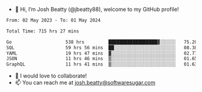 - 👋 Hi, I’m Josh Beatty (@jbeatty88), welcome to my GitHub profile!

<!--START_SECTION:waka-->

```txt
From: 02 May 2023 - To: 01 May 2024

Total Time: 715 hrs 27 mins

Go                    538 hrs         ██████████████████▓░░░░░░   75.20 %
SQL                   59 hrs 56 mins  ██░░░░░░░░░░░░░░░░░░░░░░░   08.38 %
YAML                  19 hrs 47 mins  ▓░░░░░░░░░░░░░░░░░░░░░░░░   02.77 %
JSON                  11 hrs 46 mins  ▒░░░░░░░░░░░░░░░░░░░░░░░░   01.65 %
GraphQL               11 hrs 41 mins  ▒░░░░░░░░░░░░░░░░░░░░░░░░   01.63 %
```

<!--END_SECTION:waka-->

- 💞️ I would love to collaborate!
- 📫 You can reach me at josh.beatty@softwaresugar.com

<!---
jbeatty88/jbeatty88 is a ✨ special ✨ repository because its `README.md` (this file) appears on your GitHub profile.
You can click the Preview link to take a look at your changes.
--->
